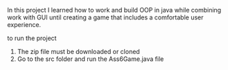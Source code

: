 In this project I learned how to work and build OOP in java while combining work with GUI until creating a game that includes a comfortable user experience.

to run the project
1. The zip file must be downloaded or cloned
2. Go to the src folder and run the Ass6Game.java file
